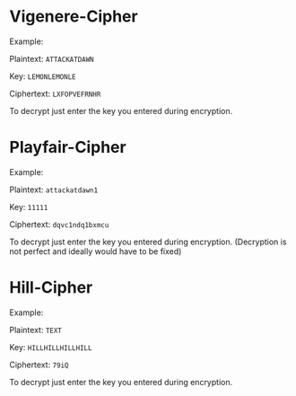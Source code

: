# Vigenere-Cipher
Example:

Plaintext:	`ATTACKATDAWN`

Key:	`LEMONLEMONLE`

Ciphertext:	`LXFOPVEFRNHR`

To decrypt just enter the key you entered during encryption.

# Playfair-Cipher
Example:

Plaintext:	`attackatdawn1`

Key:	`11111`

Ciphertext:	`dqvc1ndq1bxmcu`

To decrypt just enter the key you entered during encryption. (Decryption is not perfect and ideally would have to be fixed)

# Hill-Cipher
Example:

Plaintext:	`TEXT`

Key:	`HILLHILLHILLHILL`

Ciphertext:	`79iQ`

To decrypt just enter the key you entered during encryption.
